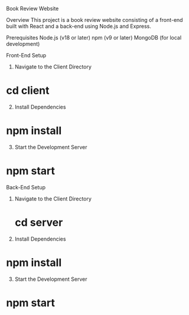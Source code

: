 Book Review Website

Overview
This project is a book review website consisting of a front-end built with React and a back-end using Node.js and Express.

Prerequisites
Node.js (v18 or later)
npm (v9 or later)
MongoDB (for local development)

Front-End Setup

1.  Navigate to the Client Directory

# cd client

2.  Install Dependencies

# npm install

3.  Start the Development Server

# npm start

Back-End Setup

1. Navigate to the Client Directory
   # cd server
2. Install Dependencies

# npm install

3.  Start the Development Server

# npm start
